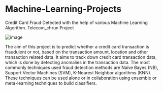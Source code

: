 # Machine-Learning-Projects
Credit Card Fraud Detected with the help of various Machine Learning Algorithm.
Telecom_chrun Project

![image](https://user-images.githubusercontent.com/96537904/158742107-f723105a-81ab-480b-b201-9d2e721098d9.png)

The aim of this project is to predict whether a credit card transaction is fraudulent or not, based on the transaction amount, location and other transaction related 
data. It aims to track down credit card transaction data, which is done by detecting anomalies in the transaction data.
The most commonly techniques used fraud detection methods are Naïve Bayes (NB), Support Vector Machines (SVM), K-Nearest Neighbor algorithms (KNN). 
These techniques can be used alone or in collaboration using ensemble or meta-learning techniques to build classifiers.

